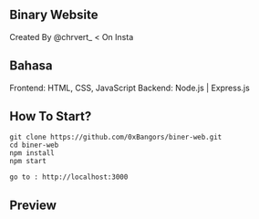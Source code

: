 ## Binary Website
Created By @chrvert_ < On Insta

## Bahasa
Frontend: HTML, CSS, JavaScript
Backend: Node.js | Express.js

## How To Start?

```
git clone https://github.com/0xBangors/biner-web.git
cd biner-web
npm install
npm start

go to : http://localhost:3000

```

## Preview
